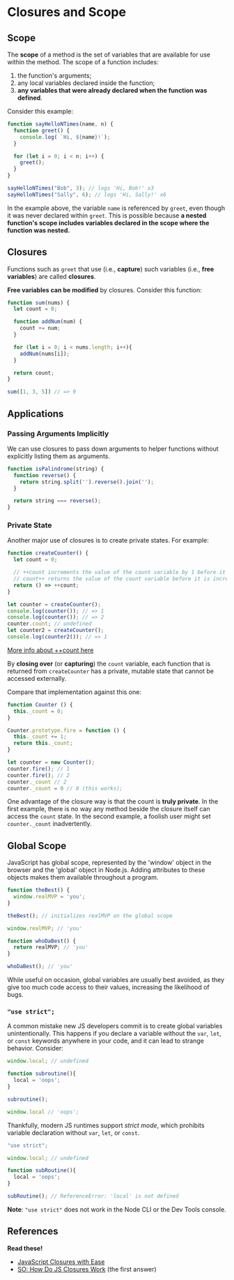 # Closures and Scope

## Scope

The **scope** of a method is the set of variables that are available for use
within the method. The scope of a function includes:
  1. the function's arguments;
  2. any local variables declared inside the function;
  3. **any variables that were already declared when the function was defined**.

Consider this example:

```javascript
function sayHelloNTimes(name, n) {
  function greet() {
    console.log( `Hi, ${name}!`);
  }

  for (let i = 0; i < n; i++) {
    greet();
  }
}

sayHelloNTimes("Bob", 3); // logs 'Hi, Bob!' x3
sayHelloNTimes("Sally", 6); // logs 'Hi, Sally!' x6
```

In the example above, the variable `name` is referenced by `greet`, even though
it was never declared within `greet`. This is possible because **a nested
function's scope includes variables declared in the scope where the function was
nested.**

## Closures

Functions such as `greet` that use (i.e., **capture**) such variables (i.e., **free
variables**) are called **closures**.

**Free variables can be modified** by closures. Consider this function:

```javascript
function sum(nums) {
  let count = 0;

  function addNum(num) {
    count += num;
  }

  for (let i = 0; i < nums.length; i++){
    addNum(nums[i]);
  }

  return count;
}

sum([1, 3, 5]) // => 9
```

## Applications

### Passing Arguments Implicitly

We can use closures to pass down arguments to helper functions without explicitly listing them as arguments.

```javascript
function isPalindrome(string) {
  function reverse() {
    return string.split('').reverse().join('');
  }

  return string === reverse();
}
```

### Private State

Another major use of closures is to create private states. For example:

```javascript
function createCounter() {
  let count = 0;

  // ++count increments the value of the count variable by 1 before it is evaluated in the statement.
  // count++ returns the value of the count variable before it is incremented by 1. If we used count++ instead, our counter would be off by 1.
  return () => ++count;
}

let counter = createCounter();
console.log(counter()); // => 1
console.log(counter()); // => 2
counter.count; // undefined
let counter2 = createCounter();
console.log(counter2()); // => 1
```

[More info about ++count here ](https://stackoverflow.com/questions/3469885/somevariable-vs-somevariable-in-javascript)

By **closing over** (or **capturing**) the `count` variable, each function that
is returned from `createCounter` has a private, mutable state that cannot be
accessed externally.

Compare that implementation against this one:

```javascript
function Counter () {
  this._count = 0;
}

Counter.prototype.fire = function () {
  this._count += 1;
  return this._count;
}

let counter = new Counter();
counter.fire(); // 1
counter.fire(); // 2
counter._count // 2
counter._count = 0 // 0 (this works);
```

One advantage of the closure way is that the count is **truly private**. In the
first example, there is no way any method beside the closure itself can access
the `count` state. In the second example, a foolish user might set
`counter._count` inadvertently.

## Global Scope

JavaScript has global scope, represented by the 'window' object in the browser
and the 'global' object in Node.js. Adding attributes to these objects makes
them available throughout a program.

```javascript
function theBest() {
  window.realMVP = 'you';
}

theBest(); // initializes realMVP on the global scope

window.realMVP; // 'you'

function whoDaBest() {
  return realMVP; // 'you'
}

whoDaBest(); // 'you'
```

While useful on occasion, global variables are usually best avoided, as they
give too much code access to their values, increasing the likelihood of bugs.

### `"use strict";`

A common mistake new JS developers commit is to create global variables
unintentionally. This happens if you declare a variable without the `var`, `let`, or
`const` keywords anywhere in your code, and it can lead to strange behavior.
Consider:

```javascript
window.local; // undefined

function subroutine(){
  local = 'oops';
}

subroutine();

window.local // 'oops';
```

Thankfully, modern JS runtimes support *strict mode*, which prohibits variable
declaration without `var`, `let`, or `const`.

```javascript
"use strict";

window.local; // undefined

function subRoutine(){
  local = 'oops';
}

subRoutine(); // ReferenceError: 'local' is not defined
```

**Note**: `"use strict"` does not work in the Node CLI or the Dev Tools console.

## References

**Read these!**

* [JavaScript Closures with Ease][closures-with-ease]
* [SO: How Do JS Closures Work][so-closures] (the first answer)

[closures-with-ease]: http://javascriptissexy.com/understand-javascript-closures-with-ease/
[so-closures]: http://stackoverflow.com/questions/111102/how-do-javascript-closures-work
